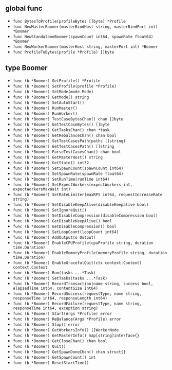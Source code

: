 
## global func

- `func BytesToProfile(profileBytes []byte) *Profile`
- `func NewMasterBoomer(masterBindHost string, masterBindPort int) *Boomer`
- `func NewStandaloneBoomer(spawnCount int64, spawnRate float64) *Boomer`
- `func NewWorkerBoomer(masterHost string, masterPort int) *Boomer`
- `func ProfileToBytes(profile *Profile) []byte`

## type Boomer

- `func (b *Boomer) GetProfile() *Profile`
- `func (b *Boomer) SetProfile(profile *Profile)`
- `func (b *Boomer) SetMode(mode Mode)`
- `func (b *Boomer) GetMode() string`
- `func (b *Boomer) SetAutoStart()`
- `func (b *Boomer) RunMaster()`
- `func (b *Boomer) RunWorker()`
- `func (b *Boomer) TestCaseBytesChan() chan []byte`
- `func (b *Boomer) GetTestCaseBytes() []byte`
- `func (b *Boomer) GetTasksChan() chan *task`
- `func (b *Boomer) GetRebalanceChan() chan bool`
- `func (b *Boomer) SetTestCasesPath(paths []string)`
- `func (b *Boomer) GetTestCasesPath() []string`
- `func (b *Boomer) ParseTestCasesChan() chan bool`
- `func (b *Boomer) GetMasterHost() string`
- `func (b *Boomer) GetState() int32`
- `func (b *Boomer) SetSpawnCount(spawnCount int64)`
- `func (b *Boomer) SetSpawnRate(spawnRate float64)`
- `func (b *Boomer) SetRunTime(runTime int64)`
- `func (b *Boomer) SetExpectWorkers(expectWorkers int, expectWorkersMaxWait int)`
- `func (b *Boomer) SetRateLimiter(maxRPS int64, requestIncreaseRate string)`
- `func (b *Boomer) SetDisableKeepAlive(disableKeepalive bool)`
- `func (b *Boomer) SetIgnoreQuit()`
- `func (b *Boomer) SetDisableCompression(disableCompression bool)`
- `func (b *Boomer) GetDisableKeepAlive() bool`
- `func (b *Boomer) GetDisableCompression() bool`
- `func (b *Boomer) SetLoopCount(loopCount int64)`
- `func (b *Boomer) AddOutput(o Output)`
- `func (b *Boomer) EnableCPUProfile(cpuProfile string, duration time.Duration)`
- `func (b *Boomer) EnableMemoryProfile(memoryProfile string, duration time.Duration)`
- `func (b *Boomer) EnableGracefulQuit(ctx context.Context) context.Context`
- `func (b *Boomer) Run(tasks ...*Task)`
- `func (b *Boomer) SetTasks(tasks ...*Task)`
- `func (b *Boomer) RecordTransaction(name string, success bool, elapsedTime int64, contentSize int64)`
- `func (b *Boomer) RecordSuccess(requestType, name string, responseTime int64, responseLength int64)`
- `func (b *Boomer) RecordFailure(requestType, name string, responseTime int64, exception string)`
- `func (b *Boomer) Start(Args *Profile) error`
- `func (b *Boomer) ReBalance(Args *Profile) error`
- `func (b *Boomer) Stop() error`
- `func (b *Boomer) GetWorkersInfo() []WorkerNode`
- `func (b *Boomer) GetMasterInfo() map[string]interface{}`
- `func (b *Boomer) GetCloseChan() chan bool`
- `func (b *Boomer) Quit()`
- `func (b *Boomer) GetSpawnDoneChan() chan struct{}`
- `func (b *Boomer) GetSpawnCount() int`
- `func (b *Boomer) ResetStartTime()`
